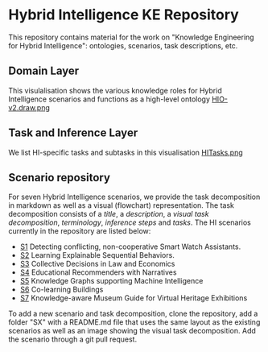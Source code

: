 # Hybrid Intelligence KE Repository
This repository contains material for the work on "Knowledge Engineering for Hybrid Intelligence": ontologies, scenarios, task descriptions, etc. 

## Domain Layer 
This visulalisation shows the various knowledge roles for Hybrid Intelligence scenarios and functions as a high-level ontology  [HIO-v2.draw.png](HIO-v2.drawio.png)

## Task and Inference Layer
We list HI-specific tasks and subtasks in this visualisation [HITasks.png](HITasks.png)

## Scenario repository
For seven Hybrid Intelligence scenarios, we provide the task decomposition in markdown as well as a visual (flowchart) representation. The task decomposition consists of a *title*, a *description*, a *visual task decomposition*, *terminology*,  *inference steps* and *tasks*. The HI scenarios currently in the repository are listed below:

- [S1](S1/) Detecting conflicting, non-cooperative Smart Watch Assistants.
- [S2](S2/) Learning Explainable Sequential Behaviors.
- [S3](S3/) Collective Decisions in Law and Economics
- [S4](S4/) Educational Recommenders with Narratives
- [S5](S5/) Knowledge Graphs supporting Machine Intelligence
- [S6](S6/) Co-learning Buildings
- [S7](S7/) Knowledge-aware Museum Guide for Virtual Heritage Exhibitions

To add a new scenario and task decomposition, clone the repository, add a folder "SX" with a README.md file that uses the same layout as the existing scenarios as well as an image showing the visual task decomposition. Add the scenario through a git pull request.

